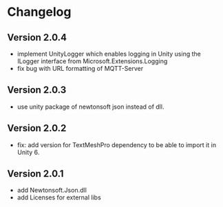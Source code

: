 # Changelog
## Version 2.0.4
- implement UnityLogger which enables logging in Unity using the ILogger interface from Microsoft.Extensions.Logging
- fix bug with URL formatting of MQTT-Server

## Version 2.0.3
- use unity package of newtonsoft json instead of dll.

## Version 2.0.2
- fix: add version for TextMeshPro dependency to be able to import it in Unity 6.

## Version 2.0.1
- add Newtonsoft.Json.dll
- add Licenses for external libs
